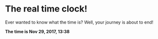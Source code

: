 # The real time clock!

Ever wanted to know what the time is? Well, your journey is about to end!

**The time is Nov 29, 2017, 13:38**